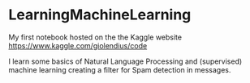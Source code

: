 # LearningMachineLearning


My first notebook hosted on the  the Kaggle website
https://www.kaggle.com/giolendius/code

I learn some basics of Natural Language Processing and (supervised) machine learning creating a filter for Spam detection in messages.
